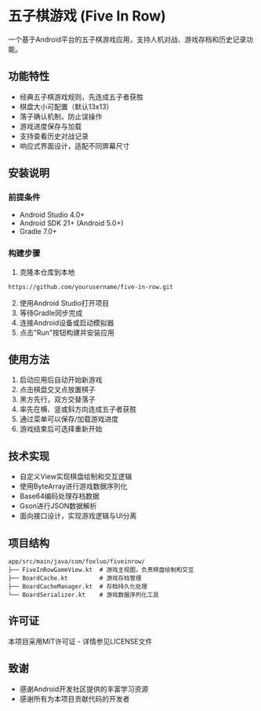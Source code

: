 # 五子棋游戏 (Five In Row)

一个基于Android平台的五子棋游戏应用，支持人机对战、游戏存档和历史记录功能。

## 功能特性

- 经典五子棋游戏规则，先连成五子者获胜
- 棋盘大小可配置（默认13x13）
- 落子确认机制，防止误操作
- 游戏进度保存与加载
- 支持查看历史对战记录
- 响应式界面设计，适配不同屏幕尺寸

## 安装说明

### 前提条件
- Android Studio 4.0+ 
- Android SDK 21+ (Android 5.0+)
- Gradle 7.0+

### 构建步骤
1. 克隆本仓库到本地
```bash
https://github.com/yourusername/five-in-row.git
```
2. 使用Android Studio打开项目
3. 等待Gradle同步完成
4. 连接Android设备或启动模拟器
5. 点击"Run"按钮构建并安装应用

## 使用方法

1. 启动应用后自动开始新游戏
2. 点击棋盘交叉点放置棋子
3. 黑方先行，双方交替落子
4. 率先在横、竖或斜方向连成五子者获胜
5. 通过菜单可以保存/加载游戏进度
6. 游戏结束后可选择重新开始

## 技术实现

- 自定义View实现棋盘绘制和交互逻辑
- 使用ByteArray进行游戏数据序列化
- Base64编码处理存档数据
- Gson进行JSON数据解析
- 面向接口设计，实现游戏逻辑与UI分离

## 项目结构

```
app/src/main/java/com/foxluo/fiveinrow/
├── FiveInRowGameView.kt  # 游戏主视图，负责棋盘绘制和交互
├── BoardCache.kt         # 游戏存档管理
├── BoardCacheManager.kt  # 存档持久化处理
└── BoardSerializer.kt    # 游戏数据序列化工具
```

## 许可证

本项目采用MIT许可证 - 详情参见LICENSE文件

## 致谢

- 感谢Android开发社区提供的丰富学习资源
- 感谢所有为本项目贡献代码的开发者